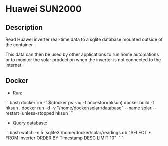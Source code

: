 
# Huawei SUN2000 

## Description

Read Huawei inverter real-time data to a sqlite database mounted outside of the container.

This data can then be used by other applications to run home automations or to monitor the solar production when the inverter is not connected to the internet.

## Docker 

* Run: 

´´´bash
docker rm -f $(docker ps -aq -f ancestor=hksun)
docker build -t hksun .
docker run -d -v "/home/docker/solar:/database" --name solar --restart=unless-stopped hksun
´´´

 * Query database:

´´´bash
watch -n 5 'sqlite3 /home/docker/solar/readings.db "SELECT * FROM Inverter ORDER BY Timestamp DESC LIMIT 10"'
´´´
